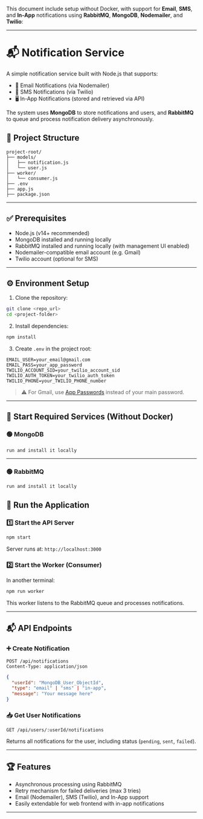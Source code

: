 This document include setup without Docker, with support for **Email**, **SMS**, and **In-App** notifications using **RabbitMQ**, **MongoDB**, **Nodemailer**, and **Twilio**:

---


# 📬 Notification Service

A simple notification service built with Node.js that supports:

- 📧 Email Notifications (via Nodemailer)
- 📱 SMS Notifications (via Twilio)
- 🖥️ In-App Notifications (stored and retrieved via API)

The system uses **MongoDB** to store notifications and users, and **RabbitMQ** to queue and process notification delivery asynchronously.



## 📁 Project Structure

```
project-root/
├── models/
│   ├── notification.js
│   └── user.js
├── worker/
│   └── consumer.js
├── .env
├── app.js
├── package.json
```
---

## ✅ Prerequisites

- Node.js (v14+ recommended)
- MongoDB installed and running locally
- RabbitMQ installed and running locally (with management UI enabled)
- Nodemailer-compatible email account (e.g. Gmail)
- Twilio account (optional for SMS)

---

## ⚙️ Environment Setup

1. Clone the repository:

```bash
git clone <repo_url>
cd <project-folder>
```

2. Install dependencies:

```bash
npm install
```

3. Create `.env` in the project root:

```env
EMAIL_USER=your_email@gmail.com
EMAIL_PASS=your_app_password
TWILIO_ACCOUNT_SID=your_twilio_account_sid
TWILIO_AUTH_TOKEN=your_twilio_auth_token
TWILIO_PHONE=your_TWILIO_PHONE_number
```

> ⚠️ For Gmail, use [App Passwords](https://support.google.com/accounts/answer/185833) instead of your main password.

---

## 🧠 Start Required Services (Without Docker)

### 🟢 MongoDB

#### 
    run and install it locally
---

### 🟢 RabbitMQ

    run and install it locally
## 🚀 Run the Application

### 1️⃣ Start the API Server

```bash
npm start
```

Server runs at: `http://localhost:3000`

### 2️⃣ Start the Worker (Consumer)

In another terminal:

```bash
npm run worker
```

This worker listens to the RabbitMQ queue and processes notifications.

---

## 📬 API Endpoints

### ➕ Create Notification

```http
POST /api/notifications
Content-Type: application/json
```

```json
{
  "userId": "MongoDB_User_ObjectId",
  "type": "email" | "sms" | "in-app",
  "message": "Your message here"
}
```

### 📥 Get User Notifications

```http
GET /api/users/:userId/notifications
```

Returns all notifications for the user, including status (`pending`, `sent`, `failed`).

---


## 🏆 Features

- Asynchronous processing using RabbitMQ
- Retry mechanism for failed deliveries (max 3 tries)
- Email (Nodemailer), SMS (Twilio), and In-App support
- Easily extendable for web frontend with in-app notifications

---






